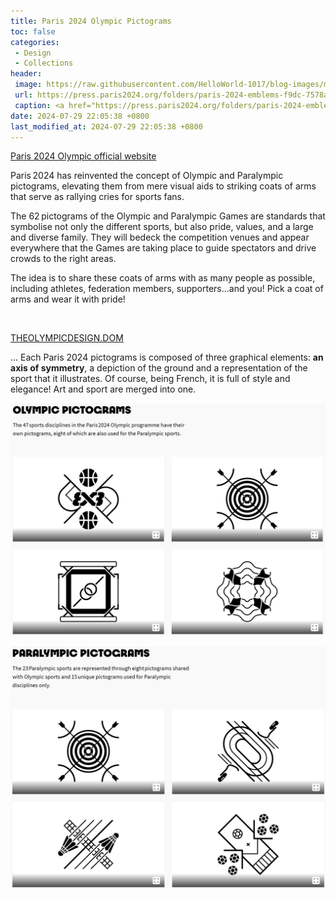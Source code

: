```yaml
---
title: Paris 2024 Olympic Pictograms
toc: false
categories:
 - Design
 - Collections
header:
 image: https://raw.githubusercontent.com/HelloWorld-1017/blog-images/main/imgs/202407300051059.png
 url: https://press.paris2024.org/folders/paris-2024-emblems-f9dc-7578a.html
 caption: <a href="https://press.paris2024.org/folders/paris-2024-emblems-f9dc-7578a.html">Paris 2024 Emblems</a>
date: 2024-07-29 22:05:38 +0800
last_modified_at: 2024-07-29 22:05:38 +0800
---
```


[Paris 2024 Olympic official website](https://olympics.com/en/paris-2024/the-games/the-brand/pictograms#paralympic-pictograms)

<div class="quote--left" markdown="1">

Paris 2024 has reinvented the concept of Olympic and Paralympic pictograms, elevating them from mere visual aids to striking coats of arms that serve as rallying cries for sports fans.

The 62 pictograms of the Olympic and Paralympic Games are standards that symbolise not only the different sports, but also pride, values, and a large and diverse family. They will bedeck the competition venues and appear everywhere that the Games are taking place to guide spectators and drive crowds to the right areas.

The idea is to share these coats of arms with as many people as possible, including athletes, federation members, supporters…and you! Pick a coat of arms and wear it with pride!

</div>

<br>

[THEOLYMPICDESIGN.DOM](https://www.theolympicdesign.com/olympic-games/pictograms/paris-2024/)

<div class="quote--left" markdown="1">

... Each Paris 2024 pictograms is composed of three graphical elements: **an axis of symmetry**, a depiction of the ground and a representation of the sport that it illustrates. Of course, being French, it is full of style and elegance! Art and sport are merged into one.

</div>

![image-20240729220142437](https://raw.githubusercontent.com/HelloWorld-1017/blog-images/main/imgs/202407292201653.png)

![image-20240729220221073](https://raw.githubusercontent.com/HelloWorld-1017/blog-images/main/imgs/202407292202319.png)



